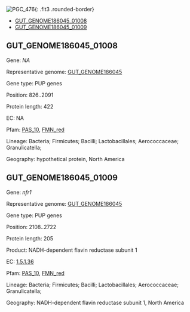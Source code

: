![PGC_476](../static/images/Clusters_figure/PGC_476.jpg){: .fit3 .rounded-border}

<ul id="myTab" class="nav nav-tabs">
  <li class="active">
        <a href="#tab1" data-toggle="tab">GUT_GENOME186045_01008</a>
  </li>
<li><a href="#tab2" data-toggle="tab">GUT_GENOME186045_01009</a></li>
</ul>

<div id="myTabContent" class="tab-content">
  <div class="tab-pane fade in active" id="tab1">

<h2 id="GUT_GENOME186045_01008">GUT_GENOME186045_01008</h2>
<p>Gene: <em>NA</em>
<p>Representative genome: <a href="https://www.ebi.ac.uk/metagenomics/genomes/MGYG-HGUT-03010">GUT_GENOME186045</a></p>
<p>Gene type: PUP genes</p>
<p>Position: 826..2091</p>
<p>Protein length: 422</p>
<p>EC: NA</p>
<p>Pfam: <a href="http://pfam.xfam.org/family/PAS_10">PAS_10</a>, <a href="http://pfam.xfam.org/family/FMN_red">FMN_red</a></p>
<p>Lineage: Bacteria; Firmicutes; Bacilli; Lactobacillales; Aerococcaceae; Granulicatella; </p>
<p>Geography: hypothetical protein, North America</p>
  </div>

  <div class="tab-pane fade" id="tab2">

<h2 id="GUT_GENOME186045_01009">GUT_GENOME186045_01009</h2>
<p>Gene: <em>nfr1</em></p>
<p>Representative genome: <a href="https://www.ebi.ac.uk/metagenomics/genomes/MGYG-HGUT-03010">GUT_GENOME186045</a></p>
<p>Gene type: PUP genes</p>
<p>Position: 2108..2722</p>
<p>Protein length: 205</p>
<p>Product: NADH-dependent flavin reductase subunit 1</p>
<p>EC: <a href="https://www.brenda-enzymes.org/enzyme.php?ecno=1.5.1.36">1.5.1.36</a></p>
<p>Pfam: <a href="http://pfam.xfam.org/family/PAS_10">PAS_10</a>, <a href="http://pfam.xfam.org/family/FMN_red">FMN_red</a></p>
<p>Lineage: Bacteria; Firmicutes; Bacilli; Lactobacillales; Aerococcaceae; Granulicatella; </p>
<p>Geography: NADH-dependent flavin reductase subunit 1, North America</p>

  </div>
</div>
